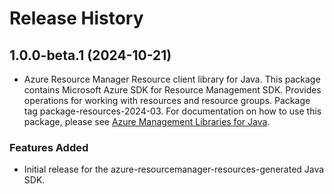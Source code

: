# Release History

## 1.0.0-beta.1 (2024-10-21)

- Azure Resource Manager Resource client library for Java. This package contains Microsoft Azure SDK for Resource Management SDK. Provides operations for working with resources and resource groups. Package tag package-resources-2024-03. For documentation on how to use this package, please see [Azure Management Libraries for Java](https://aka.ms/azsdk/java/mgmt).
### Features Added

- Initial release for the azure-resourcemanager-resources-generated Java SDK.

